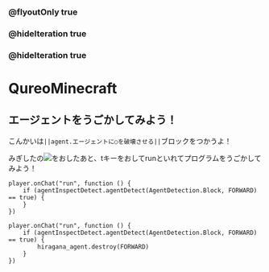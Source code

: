 ### @flyoutOnly true
### @hideIteration true
### @hideIteration true
# QureoMinecraft

## エージェントをうごかしてみよう！

こんかいは``||agent.エージェントに○を破壊させる||``ブロックをつかうよ！

みぎしたの![](https://raw.githubusercontent.com/camp-minecraft/TechkidsCampTutorial/master/images/playbutton.png)をおしたあと、tキーをおしてrunといれてプログラムをうごかしてみよう！
```template
player.onChat("run", function () {
    if (agentInspectDetect.agentDetect(AgentDetection.Block, FORWARD) == true) {
    }
})
```
```ghost
player.onChat("run", function () {
    if (agentInspectDetect.agentDetect(AgentDetection.Block, FORWARD) == true) {
        hiragana_agent.destroy(FORWARD)
    }
})
```